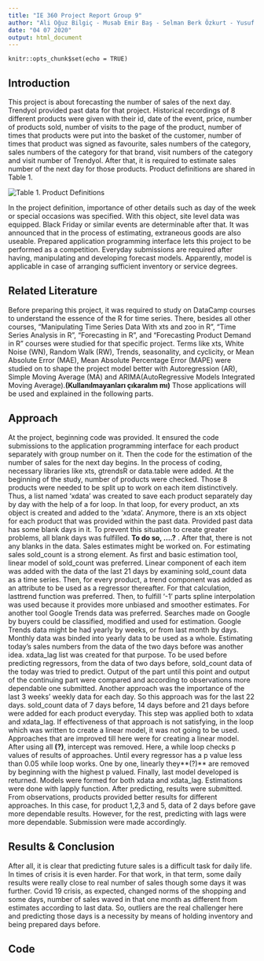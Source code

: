 ```yaml
---
title: "IE 360 Project Report Group 9"
author: "Ali Oğuz Bilgiç - Musab Emir Baş - Selman Berk Özkurt - Yusuf Hançer"
date: "04 07 2020"
output: html_document
---
```


```{r setup, include=FALSE}
knitr::opts_chunk$set(echo = TRUE)
```

## Introduction

This project is about forecasting the number of sales of the next day. Trendyol provided past data for that project. Historical recordings of 8 different products were given with their id, date of the event, price, number of products sold, number of visits to the page of the product, number of times that products were put into the basket of the customer, number of times that product was signed as favourite, sales numbers of the category, sales numbers of the category for that brand, visit numbers of the category and visit number of Trendyol. After that, it is required to estimate sales number of the next day for those products. Product definitions are shared in Table 1.

![Table 1. Product Definitions](images/Table1.png)

In the project definition, importance of other details such as day of the week or special occasions was specified. With this object, site level data was equipped. Black Friday or similar events are determinable after that. It was announced that in the process of estimating, extraneous goods are also useable. 
Prepared application programming interface lets this project to be performed as a competition. Everyday submissions are required after having, manipulating and developing  forecast models. Apparently, model is applicable in case of arranging sufficient inventory or service degrees. 


## Related Literature

Before preparing this project, it was required to study on DataCamp courses to understand the essence of the R for time series. There, besides all other courses, “Manipulating Time Series Data With xts and zoo in R”, “Time Series Analysis in R”, “Forecasting in R”, and “Forecasting Product Demand in R” courses were studied for that specific project.
Terms like xts, White Noise (WN), Random Walk (RW), Trends, seasonality, and cyclicity, or Mean Absolute Error (MAE),  Mean Absolute Percentage Error (MAPE) were studied on to shape the project model better with Autoregression (AR), Simple Moving Average (MA) and ARIMA(AutoRegressive Models Integrated Moving Average).**(Kullanılmayanları çıkaralım mı)** Those applications will be used and explained in the following parts.


## Approach

At the project, beginning code was provided. It ensured the code submissions to the application programming interface for each product separately with group number on it. Then the code for the estimation of the number of sales for the next day begins. In the process of coding, necessary libraries like xts, gtrendsR or data.table were added.
At the beginning of the study, number of products were checked. Those 8 products were needed to be split up to work on each item distinctively. Thus, a list named ‘xdata’ was created to save each product separately day by day with the help of a for loop. In that loop, for every product, an xts object is created and added to the ‘xdata’. Anymore, there is an xts object for each product that was provided within the past data.
Provided past data has some blank days in it. To prevent this situation to create greater problems, all blank days was fulfilled. **To do so, ….?** . After that, there is not any blanks in the data. Sales estimates might be worked on.
For estimating sales sold_count is a strong element. As first and basic estimation tool, linear model of sold_count was preferred. Linear component of each item was added with the data of the last 21 days by examining sold_count data as a time series. Then, for every product, a trend component was added as an attribute to be used as a regressor thereafter. For that calculation, lasttrend function was preferred. Then, to fulfill ‘-1’ parts spline interpolation was used because it provides more unbiased and smoother estimates.
For another tool Google Trends data was preferred. Searches made on Google by buyers could be classified, modified and used for estimation. Google Trends data might be had yearly by weeks, or from last month by days. Monthly data was binded into yearly data to be used as a whole. 
Estimating today’s sales numbers from the data of the two days before was another idea. xdata_lag list was created for that purpose. To be used before predicting regressors, from the data of two days before, sold_count data of the today was tried to predict. Output of the part until this point and output of the continuing part were compared and according to observations more dependable one submitted.
Another approach was the importance of the last 3 weeks’ weekly data for each day. So this approach was for the last 22 days. sold_count data of 7 days before, 14 days before and 21 days before were added for each product everyday. This step was applied both to xdata and xdata_lag. If effectiveness of that approach is not satisfying, in the loop which was written to create a linear model, it was not going to be used.
Approaches that are improved till here were for creating a linear model. After using all **(?)**, intercept was removed. Here, a while loop checks p values of results of approaches. Until every regressor has a p value less than 0.05 while loop works. One by one, linearly they**(?)** are removed by beginning with the highest p valued. Finally, last model developed is returned. Models were formed for both xdata and xdata_lag. Estimations were done with lapply function. After predicting, results were submitted. 
From observations, products provided better results for different approaches. In this case, for product 1,2,3 and 5, data of 2 days before gave more dependable results. However, for the rest, predicting with lags were more dependable. Submission were made accordingly. 


## Results & Conclusion

After all, it is clear that predicting future sales is a difficult task for daily life. In times of crisis it is even harder. For that work, in that term, some daily results were really close to real number of sales though some days it was further. Covid 19 crisis, as expected, changed norms of the shopping and some days, number of sales waved in that one month as different from estimates according to last data. So, outliers are the real challenger here and predicting those days is a necessity by means of holding inventory and being prepared days before.


## Code

```{r}

```

